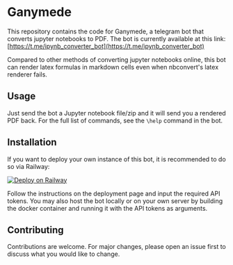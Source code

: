 # Ganymede

This repository contains the code for Ganymede, a telegram bot that converts jupyter notebooks to PDF. 
The bot is currently available at this link: [https://t.me/ipynb_converter_bot](https://t.me/ipynb_converter_bot)

Compared to other methods of converting jupyter notebooks online, this bot can render latex formulas in markdown cells 
even when nbconvert's latex renderer fails.

## Usage

Just send the bot a Jupyter notebook file/zip and it will send you a rendered PDF back. For the full list of 
commands, see the `\help` command in the bot. 

## Installation

If you want to deploy your own instance of this bot, it is recommended to do so via Railway:

[![Deploy on Railway](https://railway.app/button.svg)](https://railway.app/new/template/niu6tS?referralCode=ifVnil)

Follow the instructions on the deployment page and input the required API tokens. You may also host the bot locally or 
on your own server by building the docker container and running it with the API tokens as arguments.

## Contributing
Contributions are welcome. For major changes, please open an issue first to discuss what you would like to change.
        
